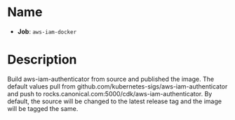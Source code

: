 # Name

- **Job**: `aws-iam-docker`

# Description

Build aws-iam-authenticator from source and published the image. The default values pull from
github.com/kubernetes-sigs/aws-iam-authenticator and push to
rocks.canonical.com:5000/cdk/aws-iam-authenticator. By default, the source will be changed
to the latest release tag and the image will be tagged the same.
